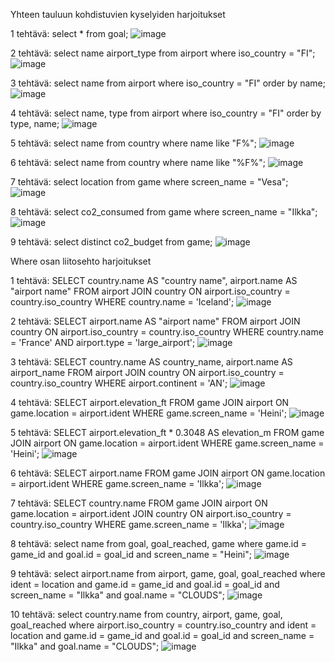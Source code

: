 Yhteen tauluun kohdistuvien kyselyiden harjoitukset

1 tehtävä: 
select * from goal;
![image](https://github.com/user-attachments/assets/89250105-9fe5-4eee-940b-f65377ac9ba1)

2 tehtävä:
select name airport_type from airport where iso_country = "FI";
![image](https://github.com/user-attachments/assets/42201626-6076-4260-b3ce-c662c6889b06)

3 tehtävä:
select name from airport where iso_country = "FI" order by name;
![image](https://github.com/user-attachments/assets/7fde082d-8555-4cd5-889a-aea79161595d)

4 tehtävä:
select name, type from airport where iso_country = "FI" order by type, name;
![image](https://github.com/user-attachments/assets/77d37be5-2bd8-408b-87d4-a275ce3c0cde)

5 tehtävä:
select name from country where name like "F%";
![image](https://github.com/user-attachments/assets/619743b2-0eb5-45bf-95da-54774e0be197)

6 tehtävä:
select name from country where name like "%F%";
![image](https://github.com/user-attachments/assets/cdd27a32-4119-4b22-9b2f-d8bea3fd2482)

7 tehtävä:
select location from game where screen_name = "Vesa";
![image](https://github.com/user-attachments/assets/0fadaae8-fdfc-4947-8f34-c637bebab08b)

8 tehtävä:
select co2_consumed from game where screen_name = "Ilkka";
![image](https://github.com/user-attachments/assets/6375a628-bfaf-4155-a4d0-333ad512a665)

9 tehtävä:
select distinct co2_budget from game;
![image](https://github.com/user-attachments/assets/b2879e1b-0a36-4cbb-94c6-64b3d12bdaf6)

Where osan liitosehto harjoitukset

1 tehtävä:
SELECT country.name AS "country name", airport.name AS "airport name" FROM airport JOIN country ON airport.iso_country = country.iso_country WHERE country.name = 'Iceland';
![image](https://github.com/user-attachments/assets/cc204a12-81dc-443e-a8a6-130fc38849d2)

2 tehtävä:
SELECT airport.name AS "airport name" FROM airport JOIN country ON airport.iso_country = country.iso_country WHERE country.name = 'France' AND airport.type = 'large_airport';
![image](https://github.com/user-attachments/assets/89c37036-c976-4ac7-8fc4-a762de259f13)

3 tehtävä:
SELECT country.name AS country_name, airport.name AS airport_name FROM airport JOIN country ON airport.iso_country = country.iso_country WHERE airport.continent = 'AN';
![image](https://github.com/user-attachments/assets/12f67575-1427-4236-a1c5-f7fcaa8912f3)

4 tehtävä:
SELECT airport.elevation_ft FROM game JOIN airport ON game.location = airport.ident WHERE game.screen_name = 'Heini';
![image](https://github.com/user-attachments/assets/7ee1d8fe-99da-4125-8360-6e4cfe0a5917)

5 tehtävä:
SELECT airport.elevation_ft * 0.3048 AS elevation_m FROM game JOIN airport ON game.location = airport.ident WHERE game.screen_name = 'Heini';
![image](https://github.com/user-attachments/assets/377299ab-0e22-4c7a-85f5-484eb77ecdad)

6 tehtävä:
SELECT airport.name FROM game JOIN airport ON game.location = airport.ident WHERE game.screen_name = 'Ilkka';
![image](https://github.com/user-attachments/assets/203b2622-8ead-40da-99f6-6795a39b38f8)

7 tehtävä:
SELECT country.name FROM game JOIN airport ON game.location = airport.ident JOIN country ON airport.iso_country = country.iso_country WHERE game.screen_name = 'Ilkka';
![image](https://github.com/user-attachments/assets/d1adb2e5-a3e7-4d08-a4d8-1aac8349d7fe)

8 tehtävä:
select name from goal, goal_reached, game where game.id = game_id and goal.id = goal_id and screen_name = "Heini";
![image](https://github.com/user-attachments/assets/5c35a773-3697-4b2d-b0ad-c6b125d07925)

9 tehtävä:
select airport.name from airport, game, goal, goal_reached where ident = location and game.id = game_id and goal.id = goal_id and screen_name = "Ilkka" and goal.name = "CLOUDS";
![image](https://github.com/user-attachments/assets/983325c5-86e9-4649-b164-7fa58006a371)

10 tehtävä:
select country.name from country, airport, game, goal, goal_reached where airport.iso_country = country.iso_country and ident = location and game.id = game_id and goal.id = goal_id and screen_name = "Ilkka" and goal.name = "CLOUDS";
![image](https://github.com/user-attachments/assets/17f64b4a-831e-4ede-a669-2c83325b7b18)

